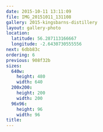 ```yaml
---
date: 2015-10-11 13:11:09
file: IMG_20151011_131108
gallery: 2015-kingsbarns-distillery
layout: gallery-photo
location:
  latitude: 56.287113166667
  longitude: -2.6430730555556
next: 6dbb83c
ordering: 6
previous: 908f32b
sizes:
  640w:
    height: 480
    width: 640
  200x200:
    height: 200
    width: 200
  96x96:
    height: 96
    width: 96
title: 
---
```

